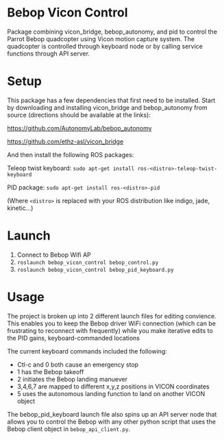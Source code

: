 # Bebop Vicon Control
Package combining vicon_bridge, bebop_autonomy, and pid to control the Parrot Bebop quadcopter using Vicon motion capture system.
The quadcopter is controlled through keyboard node or by calling service functions through API server.
# Setup
This package has a few dependencies that first need to be installed. Start by downloading and installing vicon_bridge and bebop_autonomy from source (directions should be available at the links):

https://github.com/AutonomyLab/bebop_autonomy

https://github.com/ethz-asl/vicon_bridge

And then install the following ROS packages:

Teleop twist keyboard: `sudo apt-get install ros-<distro>-teleop-twist-keyboard`

PID package: `sudo apt-get install ros-<distro>-pid`

(Where `<distro>` is replaced with your ROS distribution like indigo, jade, kinetic...)

# Launch
1. Connect to Bebop Wifi AP
2. `roslaunch bebop_vicon_control bebop_control.py`
3. `roslaunch bebop_vicon_control bebop_pid_keyboard.py`

# Usage
The project is broken up into 2 different launch files for editing convience. This enables you to keep the Bebop driver WiFi connection (which can be frustrating to reconnect with frequently) while you make iterative edits to the PID gains, keyboard-commanded locations

The current keyboard commands included the following:
- Ctl-c and 0 both cause an emergency stop
- 1 has the Bebop takeoff
- 2 initiates the Bebop landing manuever 
- 3,4,6,7 are mapped to different x,y,z positions in VICON coordinates
- 5 uses the autonomous landing function to land on another VICON object
  

The bebop_pid_keyboard launch file also spins up an API server node that allows you to control the Bebop with any other python script that uses the Bebop client object in `bebop_api_client.py`.

